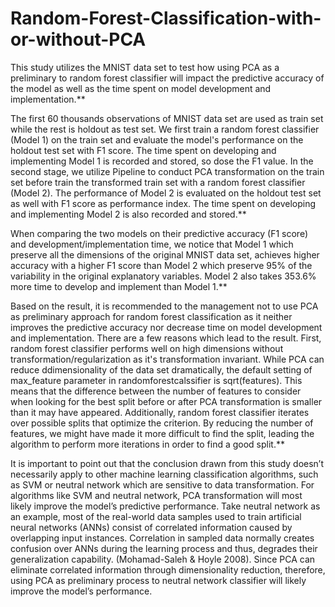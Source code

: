 # Random-Forest-Classification-with-or-without-PCA
This study utilizes the MNIST data set to test how using PCA as a preliminary to random forest classifier will impact the predictive accuracy of the model as well as the time spent on model development and implementation.**

The first 60 thousands observations of MNIST data set are used as train set while the rest is holdout as test set. We first train a random forest classifier (Model 1) on the train set and evaluate the model's performance on the holdout test set with F1 score. The time spent on developing and implementing Model 1 is recorded and stored, so dose the F1 value. In the second stage, we utilize Pipeline to conduct PCA transformation on the train set before train the transformed train set with a random forest classifier (Model 2). The performance of Model 2 is evaluated on the holdout test set as well with F1 score as performance index. The time spent on developing and implementing Model 2 is also recorded and stored.**

When comparing the two models on their predictive accuracy (F1 score) and development/implementation time, we notice that Model 1 which preserve all the dimensions of the original MNIST data set, achieves higher accuracy with a higher F1 score than Model 2 which preserve 95% of the variability in the original explanatory variables. Model 2 also takes 353.6% more time to develop and implement than Model 1.**

Based on the result, it is recommended to the management not to use PCA as preliminary approach for random forest classification as it neither improves the predictive accuracy nor decrease time on model development and implementation. There are a few reasons which lead to the result. First, random forest classifier performs well on high dimensions without transformation/regularization as it's transformation invariant. While PCA can reduce ddimensionality of the data set dramatically, the default setting of max_feature parameter in randomforestcalssifier is sqrt(features). This means that the difference between the number of features to consider when looking for the best split before or after PCA transformation is smaller than it may have appeared. Additionally, random forest classifier iterates over possible splits that optimize the criterion. By reducing the number of features, we might have made it more difficult to find the split, leading the algorithm to perform more iterations in order to find a good split.**

It is important to point out that the conclusion drawn from this study doesn’t necessarily apply to other machine learning classification algorithms, such as SVM or neutral network which are sensitive to data transformation. For algorithms like SVM and neutral network, PCA transformation will most likely improve the model’s predictive performance. Take neutral network as an example, most of the real-world data samples used to train artificial neural networks (ANNs) consist of correlated information caused by overlapping input instances. Correlation in sampled data normally creates confusion over ANNs during the learning process and thus, degrades their generalization capability. (Mohamad-Saleh & Hoyle 2008). Since PCA can eliminate correlated information through dimensionality reduction, therefore, using PCA as preliminary process to neutral network classifier will likely improve the model’s performance.
